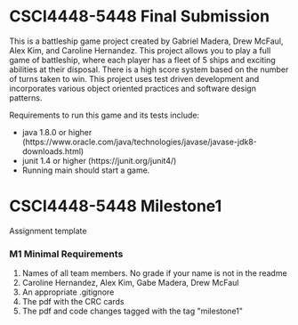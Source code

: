 # CSCI4448-5448 Final Submission

<p>This is a battleship game project created by Gabriel Madera, Drew McFaul, Alex Kim, and Caroline Hernandez.
This project allows you to play a full game of battleship, where each player has a fleet of 5 ships and exciting abilities at their disposal.
 There is a high score system based on the number of turns taken to win. This project uses test driven development and incorporates various object oriented practices and software design patterns.</p>

<p> Requirements to run this game and its tests include:</p>
<ul>
  <li>java 1.8.0 or higher (https://www.oracle.com/java/technologies/javase/javase-jdk8-downloads.html)</li>
  <li>junit 1.4 or higher (https://junit.org/junit4/)</li>
  <li>Running main should start a game.</li>
</ul>

# CSCI4448-5448 Milestone1
Assignment template
### M1 Minimal Requirements
<ol>
  <li> Names of all team members. No grade if your name is not in the readme</li>
    <li> Caroline Hernandez, Alex Kim, Gabe Madera, Drew McFaul</li>
  <li> An appropriate .gitignore</li>
  <li> The pdf with the CRC cards  </li>
   <li>The pdf and code changes tagged with the tag "milestone1" </li>
 </ol>

